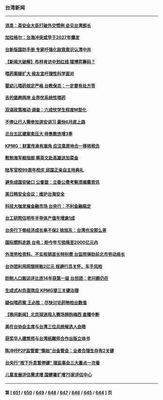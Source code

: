 ### 台湾新闻
---
#### [消息：英安全大臣打破外交惯例 会见台湾部长](../../pages/ncid1349361/n14017804.md) 
#### [加拉格尔：台海冲突或早于2027年爆发](../../pages/ncid1349361/n14017652.md) 
#### [台新版国防手册 专家吁强化敌我意识认清中共](../../pages/ncid1349361/n14016103.md) 
#### [【新闻大破解】布林肯访中划红线 摆博弈筹码？](../../pages/ncid1349361/n14017505.md) 
#### [喂药案疑扩大 侯友宜吁理性科学面对](../../pages/ncid1349361/n14017493.md) 
#### [婴幼儿喂药规定严格 台教保员：一定要有处方签](../../pages/ncid1349361/n14017496.md) 
#### [吉的堡跨两岸 业界忧系统性喂药](../../pages/ncid1349361/n14017484.md) 
#### [双语政策推动 调查：六成忧学生程度M型化](../../pages/ncid1349361/n14017489.md) 
#### [不停让行人需参加道安讲习 最快6月底上路](../../pages/ncid1349361/n14017485.md) 
#### [北台五区建案卖压大 待售数连增3季](../../pages/ncid1349361/n14017501.md) 
#### [KPMG：财富传承有眉角 应注意房地合一移转税负](../../pages/ncid1349361/n14017478.md) 
#### [慰勉海军舰指部 蔡英文赴高雄送加菜金](../../pages/ncid1349361/n14017467.md) 
#### [陆军官校99周年校庆 邱国正亲自主持典礼](../../pages/ncid1349361/n14017468.md) 
#### [避免成国安破口 公督盟：立委公费考察须揭露资讯](../../pages/ncid1349361/n14017428.md) 
#### [美日韩安全会议：维护台海安全](../../pages/ncid1349361/n14017432.md) 
#### [科技大咖发展金融市场 台央行：不利金融稳定](../../pages/ncid1349361/n14017424.md) 
#### [台工研院估明年半导体产值年增逾1成](../../pages/ncid1349361/n14017434.md) 
#### [台央行下修经济成长率不保2 徐旭东：台湾也没那么差](../../pages/ncid1349361/n14017430.md) 
#### [国际燃料走跌 台电：盼今年亏损降至2000亿元内](../../pages/ncid1349361/n14017426.md) 
#### [外泄劳检资料、不实核销首长特别费 台监院弹劾前北市劳动局长](../../pages/ncid1349361/n14017437.md) 
#### [台诈团利用网银转账2亿元 规避行员关怀、车手风险](../../pages/ncid1349361/n14017436.md) 
#### [防制人口贩运评比连14年获第一级 台民团：老问题仍在](../../pages/ncid1349361/n14017439.md) 
#### [生成式AI负面效应 KPMG提三关键治理](../../pages/ncid1349361/n14017441.md) 
#### [疑似喂药案 王必胜：尽快讨论药物检出数值](../../pages/ncid1349361/n14017409.md) 
#### [【晚间新闻】北京球迷闯入赛场拥抱梅西 直播中断](../../pages/ncid1349361/n14016915.md) 
#### [美在台协会主席与台湾三位总统候选人会晤](../../pages/ncid1349361/n14016950.md) 
#### [获奖华人建筑师与台湾纸雕师合作出版立体书](../../pages/ncid1349361/n14015365.md) 
#### [陈冲吁P2P监管要“慎始”台金管会：业者合理生存有2关键](../../pages/ncid1349361/n14016810.md) 
#### [台央行“按下升息暂停键” 理监事会三大重点一次看](../../pages/ncid1349361/n14016808.md) 
#### [儿童发展评估需求增 国健署扩增75家评估中心](../../pages/ncid1349361/n14016815.md) 

---
#### 第 [ [651](./651.md) / [650](./650.md) / [649](./649.md) / [648](./648.md) / [647](./647.md) / [646](./646.md) / [645](./645.md) / [644](./644.md) ] 页
